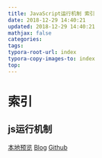 ```yaml
---
title: JavaScript运行机制 索引 
date: 2018-12-29 14:40:21 
updated: 2018-12-29 14:40:21 
mathjax: false 
categories:  
tags: 
typora-root-url: index
typora-copy-images-to: index
top: 
---
```



# 索引 
 
## js运行机制 
[本地预览](js运行机制.md)    [Blog](http://blog.kuma8866.top/posts/3150218531/)     [Github](https://github.com/KumaDocCenter/js.JavaScript/blob/master/doc/md/JavaScript运行机制/js运行机制.md)
 
 
 
